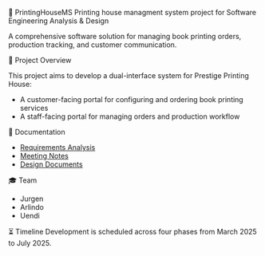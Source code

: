 🎯 PrintingHouseMS
Printing house managment system project for Software Engineering Analysis &amp; Design 

A comprehensive software solution for managing book printing orders, production tracking, and customer communication.

📝 Project Overview

This project aims to develop a dual-interface system for Prestige Printing House:
- A customer-facing portal for configuring and ordering book printing services
- A staff-facing portal for managing orders and production workflow

📂  Documentation

- [Requirements Analysis](requirements-analysis.md)
- [Meeting Notes](./docs/meetings/)
- [Design Documents](./docs/design/)

🎓 Team
- Jurgen 
- Arlindo
- Uendi 

⏳ Timeline
Development is scheduled across four phases from March 2025 to July 2025.
